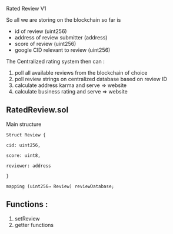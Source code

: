Rated Review V1

So all we are storing on the blockchain so far is 

- id of review (uint256)
- address of review submitter (address)
- score of review (uint256)
- google CID relevant to review (uint256)

The Centralized rating system then can :

1. poll all available reviews from the blockchain of choice
2. poll review strings on centralized database based on review ID
3. calculate address karma and serve ⇒ website
4. calculate business rating and serve ⇒ website

## RatedReview.sol

Main structure
```
Struct Review {

cid: uint256,

score: uint8,

reviewer: address

}

mapping (uint256⇒ Review) reviewDatabase;
```

## Functions :

1. setReview
2. getter functions